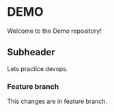 # DEMO

Welcome to the Demo repository!


## Subheader

Lets practice devops.

### Feature branch 

This changes are in feature branch.
